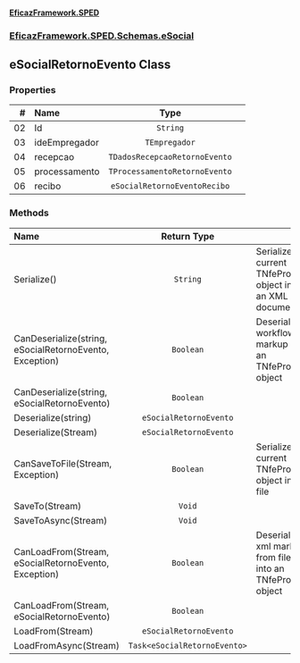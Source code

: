 #### [EficazFramework.SPED](EficazFrameworkSPED.md 'EficazFramework SPED')
### [EficazFramework.SPED.Schemas.eSocial](EficazFramework.SPED.Schemas.eSocial.md 'EficazFramework.SPED.Schemas.eSocial')

## eSocialRetornoEvento Class
### Properties

| # | Name | Type | |
| ---: | :--- | :---: | :--- |
| 02 | Id | `String` |  |
| 03 | ideEmpregador | `TEmpregador` |  |
| 04 | recepcao | `TDadosRecepcaoRetornoEvento` |  |
| 05 | processamento | `TProcessamentoRetornoEvento` |  |
| 06 | recibo | `eSocialRetornoEventoRecibo` |  |
### Methods

| Name | Return Type | |
| :--- | :---: | :--- |
| Serialize() | `String` | Serializes current TNfeProc object into an XML document |
| CanDeserialize(string, eSocialRetornoEvento, Exception) | `Boolean` | Deserializes workflow markup into an TNfeProc object |
| CanDeserialize(string, eSocialRetornoEvento) | `Boolean` |  |
| Deserialize(string) | `eSocialRetornoEvento` |  |
| Deserialize(Stream) | `eSocialRetornoEvento` |  |
| CanSaveToFile(Stream, Exception) | `Boolean` | Serializes current TNfeProc object into file |
| SaveTo(Stream) | `Void` |  |
| SaveToAsync(Stream) | `Void` |  |
| CanLoadFrom(Stream, eSocialRetornoEvento, Exception) | `Boolean` | Deserializes xml markup from file into an TNfeProc object |
| CanLoadFrom(Stream, eSocialRetornoEvento) | `Boolean` |  |
| LoadFrom(Stream) | `eSocialRetornoEvento` |  |
| LoadFromAsync(Stream) | `Task<eSocialRetornoEvento>` |  |
